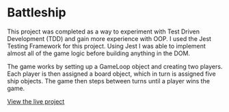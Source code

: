 # Battleship

This project was completed as a way to experiment with
Test Driven Development (TDD) and gain more experience with OOP. I used the Jest Testing Framework for this project.
Using Jest I was able to implement almost all of the game logic
before building anything in the DOM.

The game works by setting up a GameLoop object and creating two players.
Each player is then assigned a board object, which in turn is assigned five ship objects.
The game then steps between turns until a player wins the game.

<a href="https://bst003.github.io/battleship/">View the live project</a>
